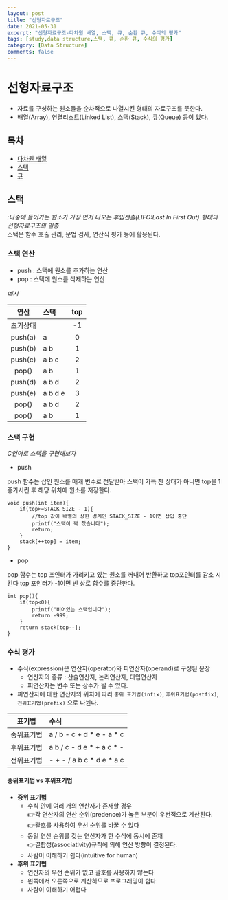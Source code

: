 ```yaml
---
layout: post
title: "선형자료구조"
date: 2021-05-31
excerpt: "선형자료구조-다차원 배열, 스택, 큐, 순환 큐, 수식의 평가"
tags: [study,data structure,스택, 큐, 순환 큐, 수식의 평가]
category: [Data Structure]
comments: false
---
```

# 선형자료구조
* 자료를 구성하는 원소들을 순차적으로 나열시킨 형태의 자료구조를 뜻한다.
* 배열(Array), 연결리스트(Linked List), 스택(Stack), 큐(Queue) 등이 있다.

## 목차
* [다차원 배열](#다차원-배열)
* [스택](#스택)
* [큐](#큐)

## 스택
*:나중에 들어가는 원소가 가장 먼저 나오는 후입선출(LIFO:Last In First Out) 형태의 선형자료구조의 일종*
<br>
스택은 함수 호출 관리, 문법 검사, 연산식 평가 등에 활용된다.
<br>
### 스택 연산
* push : 스택에 원소를 추가하는 연산
* pop : 스택에 원소를 삭제하는 연산

*예시*

|연산|스택|top|
|:--------:|:--------|:-----:|
|초기상태||-1|
|push(a)|a|0|
|push(b)|a b|1|
|push(c)|a b c|2|
|pop()|a b|1|
|push(d)|a b d|2|
|push(e)|a b d e|3|
|pop()|a b d|2|
|pop()|a b|1|

### 스택 구현
*C언어로 스택을 구현해보자*
- push

push 함수는 삽인 원소를 매개 변수로 전달받아 스택이 가득 찬 상태가 아니면 top을 1 증가시킨 후 해당 위치에 원소를 저장한다.
```
void push(int item){
	if(top>=STACK_SIZE - 1){
		//top 값이 배열의 상한 경계인 STACK_SIZE - 1이면 삽입 중단
		printf("스택이 꽉 찼습니다");
		return;
	}
	stack[++top] = item;
}
```
- pop

pop 함수는 top 포인터가 가리키고 있는 원소를 꺼내어 반환하고 top포인터를 감소 시킨다 top 포인터가 -1이면 빈 상로 함수를 중단한다.
```
int pop(){
	if(top<0){
		printf("비어있는 스택입니다");
		return -999;
	}
	return stack[top--];
}
```

### 수식 평가
* 수식(expression)은 연산자(operator)와 피연산자(operand)로 구성된 문장
   - 연산자의 종류 : 산술연산자, 논리연산자, 대입연산자
   - 피연산자는 변수 또는 상수가 될 수 있다.
* 피연산자에 대한 연산자의 위치에 따라 `중위 표기법(infix)`, `후위표기법(postfix)`, `전위표기법(prefix)` 으로 나뉜다.

|표기법|수식|
|:----------:|:-----------------------------------|
|중위표기법|a / b - c + d * e - a * c|
|후위표기법|a b / c - d e * + a c * -|
|전위표기법|- + - / a b c * d e * a c|

#### 중위표기법 vs 후위표기법

* **중위 표기법**
   * 수식 안에 여러 개의 연산자가 존재할 경우
   <br>   	👉각 연산자의 연산 순위(predence)가 높은 부분이 우선적으로 계산된다.
   <br>    	👉괄호를 사용하여 우선 순위를 바꿀 수 있다
   * 동일 연산 순위를 갖는 연산자가 한 수식에 동시에 존재
   <br>    	👉결합성(associativity)규칙에 의해 연산 방향이 결정된다.
   * 사람이 이해하기 쉽다(intuitive for human)
* **후위 표기법**
   * 연산자의 우선 순위가 없고 괄호를 사용하지 않는다
   * 왼쪽에서 오른쪽으로 계산하므로 프로그래밍이 쉽다
   * 사람이 이해하기 어렵다

